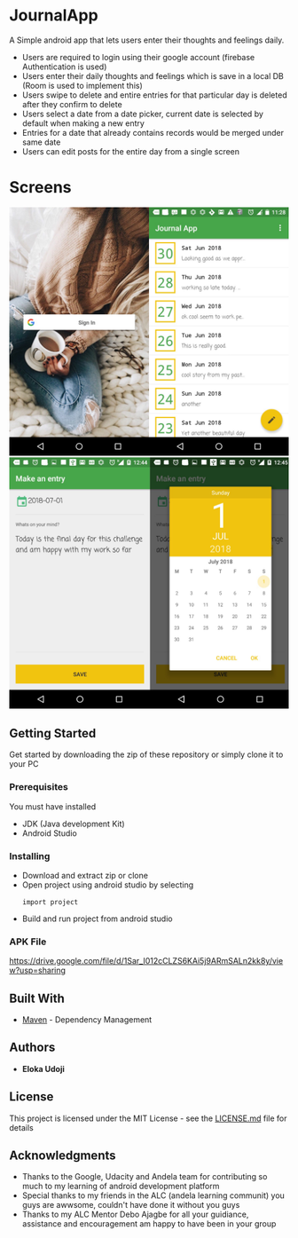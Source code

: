 # JournalApp
A Simple android app that lets users enter their thoughts and feelings daily.
- Users are required to login using their google account (firebase Authentication is used)
- Users enter their daily thoughts and feelings which is save in a local DB (Room is used to implement this)
- Users swipe to delete and entire entries for that particular day is deleted after they confirm to delete
- Users select a date from a date picker, current date is selected by default when making a new entry
- Entries for a date that already contains records would be merged under same date
- Users can edit posts for the entire day from a single screen

# Screens
![Screen1](home.jpg)
![Screen2](image_from_ios.jpg)

## Getting Started
Get started by downloading the zip of these repository or simply clone it to your PC
### Prerequisites
You must have installed 
- JDK (Java development Kit)
- Android Studio
### Installing
- Download and extract zip or clone
- Open project using android studio by selecting 
  ```
  import project
  ```
- Build and run project from android studio

### APK File
https://drive.google.com/file/d/1Sar_I012cCLZS6KAi5j9ARmSALn2kk8y/view?usp=sharing
  
## Built With
* [Maven](https://maven.apache.org/) - Dependency Management

## Authors
* **Eloka Udoji**

## License
This project is licensed under the MIT License - see the [LICENSE.md](LICENSE.md) file for details

## Acknowledgments

* Thanks to the Google, Udacity and Andela team for contributing so much to my learning of android development platform
* Special thanks to my friends in the ALC (andela learning communit) you guys are awwsome, couldn't have done it without you guys
* Thanks to my ALC Mentor Debo Ajagbe for all your guidiance, assistance and encouragement am happy to have been in your group
